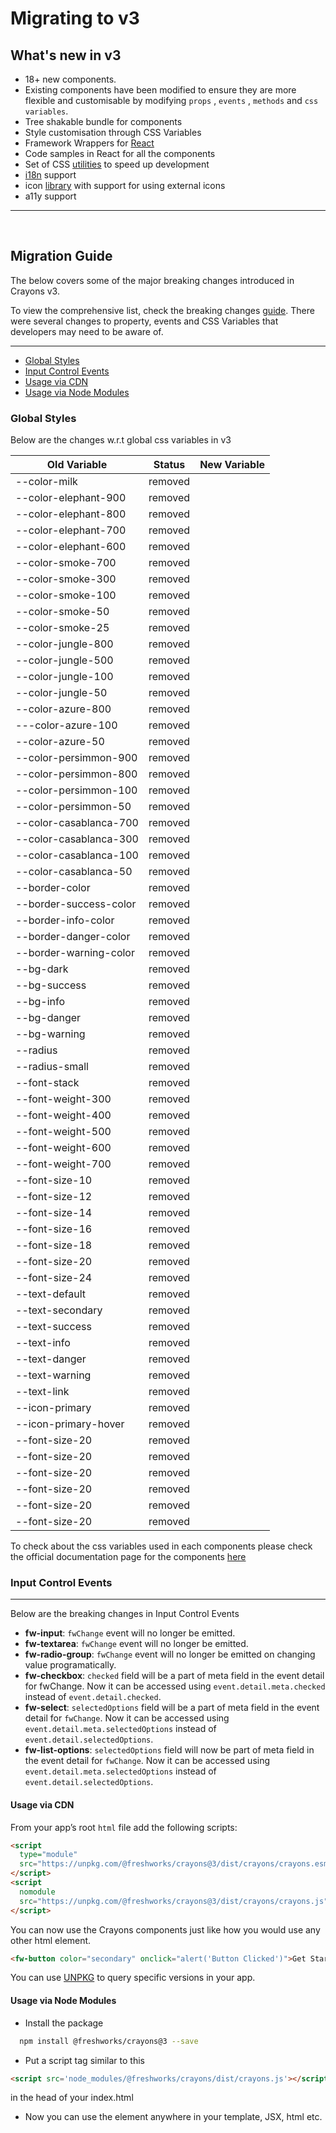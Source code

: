 # Migrating to v3


## What's new in v3

  * 18+ new components. 
  * Existing components have been modified to ensure they are more flexible and customisable by modifying `props` , `events` , `methods` and `css variables`.
  * Tree shakable bundle for components
  * Style customisation through CSS Variables
  * Framework Wrappers for [React](https://crayons.freshworks.com/frameworks/react)
  * Code samples in React for all the components
  * Set of CSS [utilities](https://crayons.freshworks.com/introduction/#adding-css-utils) to speed up development 
  * [i18n](https://crayons.freshworks.com/utilities/i18n) support
  * icon [library](https://crayons.freshworks.com/components/icon) with support for using external icons
  * a11y support
---  
<br>

## Migration Guide

The below covers some of the major breaking changes introduced in Crayons v3.  

To view the comprehensive list, check the breaking changes [guide](https://github.com/freshworks/crayons/BREAKING.md). There were several changes to property, events and CSS Variables that developers may need to be aware of.

---
  - [Global Styles](#global-styles)
  - [Input Control Events](#input-control-events)
  - [Usage via CDN](#usage-via-cdn)
  - [Usage via Node Modules](#usage-via-node-modules)


### Global Styles

Below are the changes w.r.t global css variables in v3

| Old Variable           | Status  | New Variable |
| ---------------------- | ------- | ------------ |
| --color-milk           | removed |              |
| --color-elephant-900   | removed |              |
| --color-elephant-800   | removed |              |
| --color-elephant-700   | removed |              |
| --color-elephant-600   | removed |              |
| --color-smoke-700      | removed |              |
| --color-smoke-300      | removed |              |
| --color-smoke-100      | removed |              |
| --color-smoke-50       | removed |              |
| --color-smoke-25       | removed |              |
| --color-jungle-800     | removed |              |
| --color-jungle-500     | removed |              |
| --color-jungle-100     | removed |              |
| --color-jungle-50      | removed |              |
| --color-azure-800      | removed |              |
| ---color-azure-100     | removed |              |
| --color-azure-50       | removed |              |
| --color-persimmon-900  | removed |              |
| --color-persimmon-800  | removed |              |
| --color-persimmon-100  | removed |              |
| --color-persimmon-50   | removed |              |
| --color-casablanca-700 | removed |              |
| --color-casablanca-300 | removed |              |
| --color-casablanca-100 | removed |              |
| --color-casablanca-50  | removed |              |
| --border-color         | removed |              |
| --border-success-color | removed |              |
| --border-info-color    | removed |              |
| --border-danger-color  | removed |              |
| --border-warning-color | removed |              |
| --bg-dark              | removed |              |
| --bg-success           | removed |              |
| --bg-info              | removed |              |
| --bg-danger            | removed |              |
| --bg-warning           | removed |              |
| --radius               | removed |              |
| --radius-small         | removed |              |
| --font-stack           | removed |              |
| --font-weight-300      | removed |              |
| --font-weight-400      | removed |              |
| --font-weight-500      | removed |              |
| --font-weight-600      | removed |              |
| --font-weight-700      | removed |              |
| --font-size-10         | removed |              |
| --font-size-12         | removed |              |
| --font-size-14         | removed |              |
| --font-size-16         | removed |              |
| --font-size-18         | removed |              |
| --font-size-20         | removed |              |
| --font-size-24         | removed |              |
| --text-default         | removed |              |
| --text-secondary       | removed |              |
| --text-success         | removed |              |
| --text-info            | removed |              |
| --text-danger          | removed |              |
| --text-warning         | removed |              |
| --text-link            | removed |              |
| --icon-primary         | removed |              |
| --icon-primary-hover   | removed |              |
| --font-size-20         | removed |              |
| --font-size-20         | removed |              |
| --font-size-20         | removed |              |
| --font-size-20         | removed |              |
| --font-size-20         | removed |              |
| --font-size-20         | removed |              |

To check about the css variables used in each components please check the official documentation page for the components [here](https://crayons.freshworks.com/components)

### Input Control Events

---

Below are the breaking changes in Input Control Events

- **fw-input**: `fwChange` event will no longer be emitted.
- **fw-textarea**: `fwChange` event will no longer be emitted.
- **fw-radio-group**: `fwChange` event will no longer be emitted on changing value programatically.
- **fw-checkbox**: `checked` field will be a part of meta field in the event detail for fwChange. Now it can be accessed using `event.detail.meta.checked` instead of `event.detail.checked`.
- **fw-select**: `selectedOptions` field will be a part of meta field in the event detail for `fwChange`. Now it can be accessed using `event.detail.meta.selectedOptions` instead of `event.detail.selectedOptions`.
- **fw-list-options**: `selectedOptions` field will now be part of meta field in the event detail for `fwChange`. Now it can be accessed using `event.detail.meta.selectedOptions` instead of `event.detail.selectedOptions`.

#### Usage via CDN
From your app’s root `html` file add the following scripts:

```html
<script
  type="module"
  src="https://unpkg.com/@freshworks/crayons@3/dist/crayons/crayons.esm.js">
</script>
<script
  nomodule
  src="https://unpkg.com/@freshworks/crayons@3/dist/crayons/crayons.js">
</script>
```

You can now use the Crayons components just like how you would use any other html element.

```html live
<fw-button color="secondary" onclick="alert('Button Clicked')">Get Started</fw-button>
```

You can use [UNPKG](https://unpkg.com/) to query specific versions in your app.

#### Usage via Node Modules
 - Install the package 
```bash
  npm install @freshworks/crayons@3 --save
```
 - Put a script tag similar to this 
```html
<script src='node_modules/@freshworks/crayons/dist/crayons.js'></script>
``` 
in the head of your index.html
 - Now you can use the element anywhere in your template, JSX, html etc.



